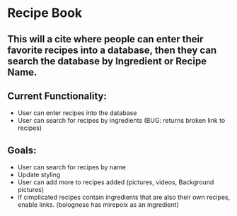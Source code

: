 # Recipe Book
## This will a cite where people can enter their favorite recipes into a database, then they can search the database by Ingredient or Recipe Name.


## Current Functionality:
- User can enter recipes into the database
- User can search for recipes by ingredients (BUG: returns broken link to recipes)

## Goals:
- User can search for recipes by name
- Update styling
- User can add more to recipes added (pictures, videos, Background pictures)
- If cimplicated recipes contain ingredients that are also their own recipes, enable links. (bolognese has mirepoix as an ingredient)
